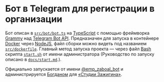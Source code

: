 # Бот в Telegram для регистрации в организации

Бот описан в [`src/bot/bot.ts`](../src/index.ts) на [TypeScript](https://www.typescriptlang.org/docs "Документация TypeScript") с помощью фреймворка [Grammy](https://grammy.dev/guide "Документация Grammy") над [Telegram Bot API](https://core.telegram.org/bots/api "Документация Telegram Bot API"). Предназначен для запуска в контейнере [Docker](https://docs.docker.com/reference "Документация Docker") через [NodeJS](https://nodejs.org/api/ "Документация NodeJS"), файл сборки можно видеть под названием [`src/dockerfile`](../src/dockerfile). Главный метод запуска проекта — через файл [Bash](https://www.gnu.org/software/bash/manual/bash.html "Документация Bash") скрипта [`start.sh`](../start.sh) от имени администратора (Руководство по запуску описано в [`docs/start.md`](start.md).).

Официально запускается от имени [@emp_zaboal_bot](https://emp_zaboal_bot.t.me) и администрируется [Богданом](https://zaboal.t.me) для [«Студии Зажигина»](https://site.zaboal.ru).